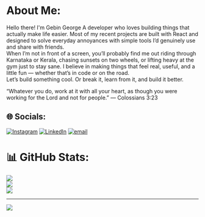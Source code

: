 # About Me:
Hello there! I'm Gebin George
A developer who loves building things that actually make life easier.
Most of my recent projects are built with React and designed to solve everyday annoyances with simple tools I’d genuinely use and share with friends.
<br>When I’m not in front of a screen, you’ll probably find me out riding through Karnataka or Kerala, chasing sunsets on two wheels, or lifting heavy at the gym just to stay sane. I believe in making things that feel real, useful, and a little fun — whether that’s in code or on the road.
<br>Let’s build something cool. Or break it, learn from it, and build it better.

“Whatever you do, work at it with all your heart, as though you were working for the Lord and not for people.” — Colossians 3:23


## 🌐 Socials:
[![Instagram](https://img.shields.io/badge/Instagram-%23E4405F.svg?logo=Instagram&logoColor=white)](https://instagram.com/bikeswithgebin) [![LinkedIn](https://img.shields.io/badge/LinkedIn-%230077B5.svg?logo=linkedin&logoColor=white)](https://linkedin.com/in/GebinGeorge) [![email](https://img.shields.io/badge/Email-D14836?logo=gmail&logoColor=white)](mailto:gebin.official@gmail.com) 
# 📊 GitHub Stats:
![](https://github-readme-stats.vercel.app/api?username=G381n&theme=dark&hide_border=false&include_all_commits=false&count_private=false)<br/>
![](https://nirzak-streak-stats.vercel.app/?user=G381n&theme=dark&hide_border=false)<br/>
![](https://github-readme-stats.vercel.app/api/top-langs/?username=G381n&theme=dark&hide_border=false&include_all_commits=false&count_private=false&layout=compact)

---
[![](https://visitcount.itsvg.in/api?id=G381n&icon=0&color=0)](https://visitcount.itsvg.in)

<!-- Proudly created with GPRM ( https://gprm.itsvg.in ) -->
